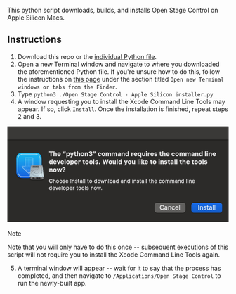 This python script downloads, builds, and installs Open Stage Control on Apple Silicon Macs.

## Instructions

1. Download this repo or the [individual Python file](<./Open Stage Control - Apple Silicon installer.py>).
2. Open a new Terminal window and navigate to where you downloaded the aforementioned Python file. If you're unsure how to do this, follow the instructions on [this page](https://support.apple.com/guide/terminal/open-new-terminal-windows-and-tabs-trmlb20c7888/mac) under the section titled `Open new Terminal windows or tabs from the Finder`.
3. Type `python3 ./Open Stage Control - Apple Silicon installer.py`
4. A window requesting you to install the Xcode Command Line Tools may appear. If so, click `Install`. Once the installation is finished, repeat steps 2 and 3.

<p align="center">
  <img src="./assets/xcode cli tools.jpg"/>
</p>

> [!NOTE]
>
> Note that you will only have to do this once -- subsequent executions of this script will not require you to install the Xcode Command Line Tools again.

5. A terminal window will appear -- wait for it to say that the process has completed, and then navigate to `/Applications/Open Stage Control` to run the newly-built app.
